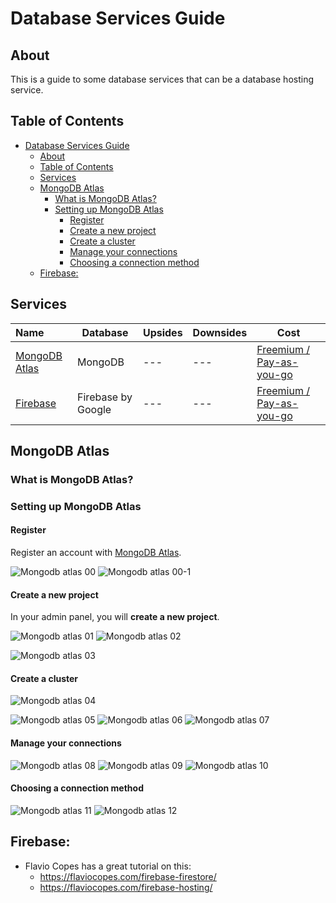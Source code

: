 # Database Services Guide

## About

This is a guide to some database services that can be a database hosting service. 

## Table of Contents

- [Database Services Guide](#database-services-guide)
  - [About](#about)
  - [Table of Contents](#table-of-contents)
  - [Services](#services)
  - [MongoDB Atlas](#mongodb-atlas)
    - [What is MongoDB Atlas?](#what-is-mongodb-atlas)
    - [Setting up MongoDB Atlas](#setting-up-mongodb-atlas)
      - [Register](#register)
      - [Create a new project](#create-a-new-project)
      - [Create a cluster](#create-a-cluster)
      - [Manage your connections](#manage-your-connections)
      - [Choosing a connection method](#choosing-a-connection-method)
  - [Firebase:](#firebase)

## Services

| Name | Database |  Upsides | Downsides | Cost | 
| :--- | --- |  --- | --- | --- | 
| [MongoDB Atlas](https://www.mongodb.com/cloud/atlas) | MongoDB |  --- | --- | [Freemium / Pay-as-you-go](https://www.mongodb.com/cloud/atlas/pricing) | 
| [Firebase](https://firebase.google.com/) | Firebase by Google |  --- | --- | [Freemium / Pay-as-you-go](https://firebase.google.com/pricing) | 


## MongoDB Atlas

### What is MongoDB Atlas?

### Setting up MongoDB Atlas

#### Register

Register an account with [MongoDB Atlas](https://www.mongodb.com/download-center).

![Mongodb atlas 00](../assets/mongodb-atlas/mongodb-atlas-00.png)
![Mongodb atlas 00-1](../assets/mongodb-atlas/mongodb-atlas-00-1.png)

#### Create a new project

In your admin panel, you will **create a new project**.

![Mongodb atlas 01](../assets/mongodb-atlas/mongodb-atlas-01.png)
![Mongodb atlas 02](../assets/mongodb-atlas/mongodb-atlas-02.png)


![Mongodb atlas 03](../assets/mongodb-atlas/mongodb-atlas-03.png)

#### Create a cluster
![Mongodb atlas 04](../assets/mongodb-atlas/mongodb-atlas-04.png)


![Mongodb atlas 05](../assets/mongodb-atlas/mongodb-atlas-05.png)
![Mongodb atlas 06](../assets/mongodb-atlas/mongodb-atlas-06.png)
![Mongodb atlas 07](../assets/mongodb-atlas/mongodb-atlas-07.png)

#### Manage your connections
![Mongodb atlas 08](../assets/mongodb-atlas/mongodb-atlas-08.png)
![Mongodb atlas 09](../assets/mongodb-atlas/mongodb-atlas-09.png)
![Mongodb atlas 10](../assets/mongodb-atlas/mongodb-atlas-10.png)

#### Choosing a connection method

![Mongodb atlas 11](../assets/mongodb-atlas/mongodb-atlas-11.png)
![Mongodb atlas 12](../assets/mongodb-atlas/mongodb-atlas-12.png)



## Firebase:
* Flavio Copes has a great tutorial on this:
  * https://flaviocopes.com/firebase-firestore/
  * https://flaviocopes.com/firebase-hosting/

